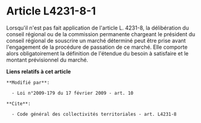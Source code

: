 # Article L4231-8-1

Lorsqu'il n'est pas fait application de l'article L. 4231-8, la délibération du conseil régional ou de la commission
permanente chargeant le président du conseil régional de souscrire un marché déterminé peut être prise avant l'engagement de
la procédure de passation de ce marché. Elle comporte alors obligatoirement la définition de l'étendue du besoin à satisfaire
et le montant prévisionnel du marché.

**Liens relatifs à cet article**

	**Modifié par**:

	  - Loi n°2009-179 du 17 février 2009 - art. 10

	**Cite**:

	  - Code général des collectivités territoriales - art. L4231-8
